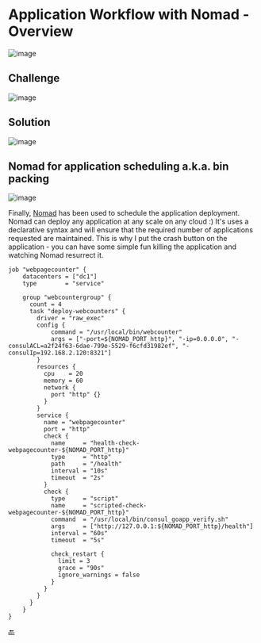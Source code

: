 # Application Workflow with Nomad - Overview

![image](https://user-images.githubusercontent.com/9472095/54201416-e572c800-44cd-11e9-9b3c-795d3df1bdbc.png)

## Challenge

![image](https://user-images.githubusercontent.com/9472095/54204236-181fbf00-44d4-11e9-8b4b-ca2e570bb501.png)

## Solution

![image](https://user-images.githubusercontent.com/9472095/54204270-2b328f00-44d4-11e9-9fbe-20506892da73.png)

## Nomad for application scheduling a.k.a. bin packing

![image](https://user-images.githubusercontent.com/9472095/43806561-585eb1d0-9a9c-11e8-9f03-e0a4282e8d3d.png)

Finally, [Nomad](https://www.nomadproject.io/) has been used to schedule the application deployment. Nomad can deploy any application at any scale on any cloud :)
It's uses a declarative syntax and will ensure that the required number of applications requested are maintained. This is why I put the crash button on the application - you can have some simple fun killing the application and watching Nomad resurrect it.

``` hcl
job "webpagecounter" {
    datacenters = ["dc1"]
    type        = "service"

    group "webcountergroup" {
      count = 4
      task "deploy-webcounters" {
        driver = "raw_exec"
        config {
            command = "/usr/local/bin/webcounter"
            args = ["-port=${NOMAD_PORT_http}", "-ip=0.0.0.0", "-consulACL=a2f24f63-6dae-799e-5529-f6cfd31982ef", "-consulIp=192.168.2.120:8321"]
        }
        resources {
          cpu    = 20
          memory = 60
          network {
            port "http" {}
          }
        }
        service {
          name = "webpagecounter"
          port = "http"
          check {
            name     = "health-check-webpagecounter-${NOMAD_PORT_http}"
            type     = "http"
            path     = "/health"
            interval = "10s"
            timeout  = "2s"
          }
          check {
            type     = "script"
            name     = "scripted-check-webpagecounter-${NOMAD_PORT_http}"
            command  = "/usr/local/bin/consul_goapp_verify.sh"
            args     = ["http://127.0.0.1:${NOMAD_PORT_http}/health"]
            interval = "60s"
            timeout  = "5s"

            check_restart {
              limit = 3
              grace = "90s"
              ignore_warnings = false
            }
          }
        }
      }
    }
}
```

[:back:](../../ReadMe.md)